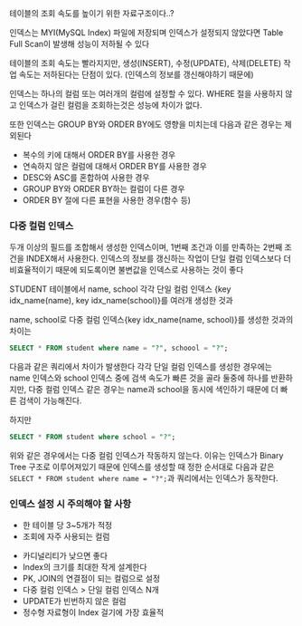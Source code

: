 테이블의 조회 속도를 높이기 위한 자료구조이다..?

인덱스는 MYI(MySQL Index) 파일에 저장되며 인덱스가 설정되지 않았다면 Table Full Scan이 발생해 성능이 저하될 수 있다

테이블의 조회 속도는 빨라지지만, 생성(INSERT), 수정(UPDATE), 삭제(DELETE) 작업 속도는 저하된다는 단점이 있다. (인덱스의 정보를 갱신해야하기 때문에)

인덱스는 하나의 컬럼 또는 여러개의 컬럼에 설정할 수 있다. WHERE 절을 사용하지 않고 인덱스가 걸린 컬럼을 조회하는것은 성능에 차이가 없다.

또한 인덱스는 GROUP BY와 ORDER BY에도 영향을 미치는데 다음과 같은 경우는 제외된다
- 복수의 키에 대해서 ORDER BY를 사용한 경우
- 연속하지 않은 컬럼에 대해서 ORDER BY를 사용한 경우
- DESC와 ASC를 혼합하여 사용한 경우
- GROUP BY와 ORDER BY하는 컬럼이 다른 경우 
- ORDER BY 절에 다른 표현을 사용한 경우(함수 등)

### 다중 컬럼 인덱스
두개 이상의 필드를 조합해서 생성한 인덱스이며, 1번째 조건과 이를 만족하는 2번째 조건을 INDEX해서 사용한다. 인덱스의 정보를 갱신하는 작업이 단일 컬럼 인덱스보다 더 비효율적이기 때문에 되도록이면 불변값을 인덱스로 사용하는 것이 좋다

STUDENT 테이블에서
name, school 각각 단일 컬럼 인덱스 {key idx_name(name), key idx_name(school)}를 여러개 생성한 것과

name, school로 다중 컬럼 인덱스{key idx_name(name, school)}를 생성한 것과의 차이는

```SQL
SELECT * FROM student where name = "?", schoool = "?";
```

다음과 같은 쿼리에서 차이가 발생한다 각각 단일 컬럼 인덱스를 생성한 경우에는 name 인덱스와 school 인덱스 중에 검색 속도가 빠른 것을 골라 둘중에 하나를 반환하지만, 다중 컬럼 인덱스 같은 경우는 name과 school을 동시에 색인하기 때문에 더 빠른 검색이 가능해진다.

하지만 

```SQL
SELECT * FROM student where school = "?";
```

위와 같은 경우에서는 다중 컬럼 인덱스가 작동하지 않는다. 이유는 인덱스가 Binary Tree 구조로 이루어져있기 때문에 인덱스를 생성할 때 정한 순서대로 다음과 같은 ```SELECT * FROM student where name = "?";```과  쿼리에서는 인덱스가 동작한다.

### 인덱스 설정 시 주의해야 할 사항

* 한 테이블 당 3~5개가 적정
* 조회에 자주 사용되는 컬럼
- 카디널리티가 낮으면 좋다
- Index의 크기를 최대한 작게 설계한다
- PK, JOIN의 연결점이 되는 컬럼으로 설정
- 다중 컬럼 인덱스 > 단일 컬럼 인덱스 N개
- UPDATE가 빈번하지 않은 컬럼
- 정수형 자료형이 Index 걸기에 가장 효율적